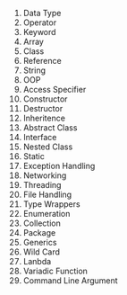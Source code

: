 1. Data Type
2. Operator
3. Keyword
4. Array
5. Class
6. Reference
7. String
7. OOP
8. Access Specifier
9. Constructor
10. Destructor
11. Inheritence
12. Abstract Class
13. Interface
14. Nested Class
15. Static
16. Exception Handling
17. Networking
18. Threading
19. File Handling
20. Type Wrappers
21. Enumeration
22. Collection
23. Package
24. Generics
25. Wild Card
26. Lanbda
27. Variadic Function
28. Command Line Argument